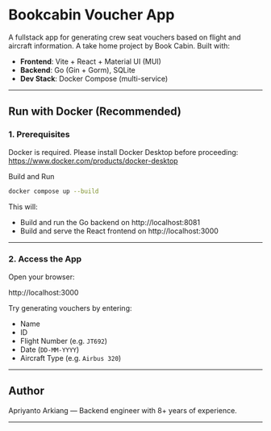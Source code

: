 
# Bookcabin Voucher App

A fullstack app for generating crew seat vouchers based on flight and aircraft information. A take home project by Book Cabin.
Built with:

- **Frontend**: Vite + React + Material UI (MUI)
- **Backend**: Go (Gin + Gorm), SQLite
- **Dev Stack**: Docker Compose (multi-service)

---

## Run with Docker (Recommended)

### 1. Prerequisites

Docker is required. Please install Docker Desktop before proceeding: https://www.docker.com/products/docker-desktop

Build and Run

```bash
docker compose up --build
```

This will:

- Build and run the Go backend on http://localhost:8081  
- Build and serve the React frontend on http://localhost:3000  

---

### 2. Access the App

Open your browser:

http://localhost:3000

Try generating vouchers by entering:
- Name
- ID
- Flight Number (e.g. `JT692`)
- Date (`DD-MM-YYYY`)
- Aircraft Type (e.g. `Airbus 320`)

---

## Author

Apriyanto Arkiang — Backend engineer with 8+ years of experience.

---
